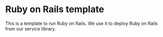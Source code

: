 # Ruby on Rails template
This is a template to run Ruby on Rails. We use it to deploy Ruby on Rails from our service library.
